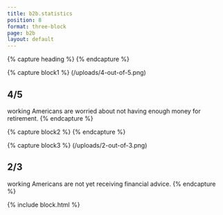 ```yaml
---
title: b2b.statistics
position: 8
format: three-block
page: b2b
layout: default
---
```


{% capture heading %}
{% endcapture %}

{% capture block1 %}
(/uploads/4-out-of-5.png)
## 4/5
working Americans are worried about not having enough money for retirement.
{% endcapture %}

{% capture block2 %}
{% endcapture %}

{% capture block3 %}
(/uploads/2-out-of-3.png)
## 2/3 
working Americans are not yet receiving financial advice.
{% endcapture %}

{% include block.html %}



